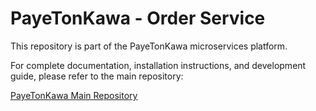 # PayeTonKawa - Order Service

This repository is part of the PayeTonKawa microservices platform.

For complete documentation, installation instructions, and development guide, please refer to the main repository:

[PayeTonKawa Main Repository](https://github.com/MSPR2-PayeTonKawa/PayeTonKawa) 
